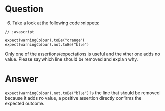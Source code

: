# Question

6. Take a look at the following code snippets:
```
// javascript

expect(warningColour).toBe("orange")
expect(warningColour).not.toBe("blue")
```
  Only one of the assertions/expectations is useful and the other one adds no value. Please say which line should be removed and explain why.

# Answer

```expect(warningColour).not.toBe("blue")```
Is the line that should be removed because it adds no value, a positive assertion directly confirms the expected outcome.
